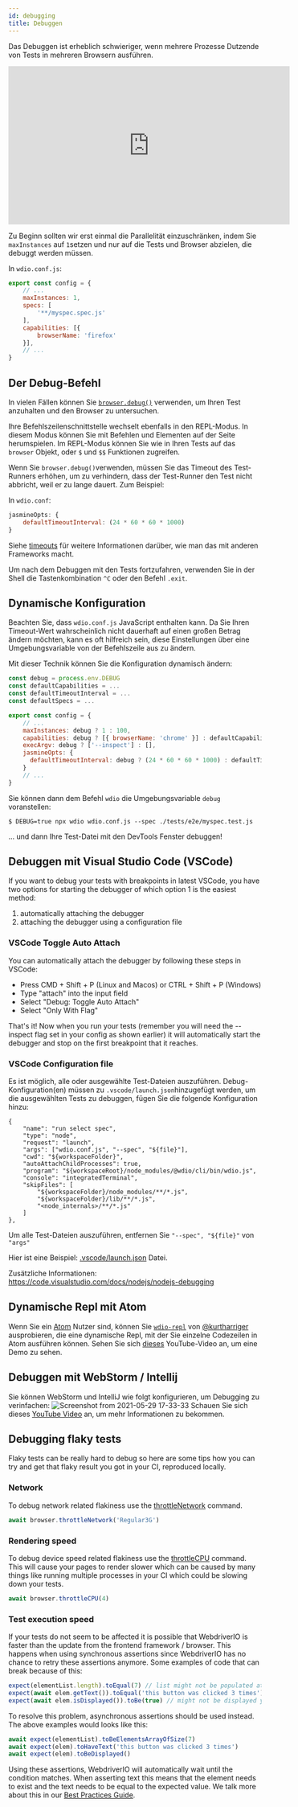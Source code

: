 ```yaml
---
id: debugging
title: Debuggen
---
```


Das Debuggen ist erheblich schwieriger, wenn mehrere Prozesse Dutzende von Tests in mehreren Browsern ausführen.

<iframe width="560" height="315" src="https://www.youtube.com/embed/_bw_VWn5IzU" frameborder="0" allowFullScreen></iframe>

Zu Beginn sollten wir erst einmal die Parallelität einzuschränken, indem Sie `maxInstances` auf `1`setzen und nur auf die Tests und Browser abzielen, die debuggt werden müssen.

In `wdio.conf.js`:

```js
export const config = {
    // ...
    maxInstances: 1,
    specs: [
        '**/myspec.spec.js'
    ],
    capabilities: [{
        browserName: 'firefox'
    }],
    // ...
}
```

## Der Debug-Befehl

In vielen Fällen können Sie [`browser.debug()`](/docs/api/browser/debug) verwenden, um Ihren Test anzuhalten und den Browser zu untersuchen.

Ihre Befehlszeilenschnittstelle wechselt ebenfalls in den REPL-Modus. In diesem Modus können Sie mit Befehlen und Elementen auf der Seite herumspielen. Im REPL-Modus können Sie wie in Ihren Tests auf das `browser` Objekt, oder `$` und `$$` Funktionen zugreifen.

Wenn Sie `browser.debug()`verwenden, müssen Sie das Timeout des Test-Runners erhöhen, um zu verhindern, dass der Test-Runner den Test nicht abbricht, weil er zu lange dauert.  Zum Beispiel:

In `wdio.conf`:

```js
jasmineOpts: {
    defaultTimeoutInterval: (24 * 60 * 60 * 1000)
}
```

Siehe [timeouts](timeouts) für weitere Informationen darüber, wie man das mit anderen Frameworks macht.

Um nach dem Debuggen mit den Tests fortzufahren, verwenden Sie in der Shell die Tastenkombination `^C` oder den Befehl `.exit`.
## Dynamische Konfiguration

Beachten Sie, dass `wdio.conf.js` JavaScript enthalten kann. Da Sie Ihren Timeout-Wert wahrscheinlich nicht dauerhaft auf einen großen Betrag ändern möchten, kann es oft hilfreich sein, diese Einstellungen über eine Umgebungsvariable von der Befehlszeile aus zu ändern.

Mit dieser Technik können Sie die Konfiguration dynamisch ändern:

```js
const debug = process.env.DEBUG
const defaultCapabilities = ...
const defaultTimeoutInterval = ...
const defaultSpecs = ...

export const config = {
    // ...
    maxInstances: debug ? 1 : 100,
    capabilities: debug ? [{ browserName: 'chrome' }] : defaultCapabilities,
    execArgv: debug ? ['--inspect'] : [],
    jasmineOpts: {
      defaultTimeoutInterval: debug ? (24 * 60 * 60 * 1000) : defaultTimeoutInterval
    }
    // ...
}
```

Sie können dann dem Befehl `wdio` die Umgebungsvariable `debug` voranstellen:

```
$ DEBUG=true npx wdio wdio.conf.js --spec ./tests/e2e/myspec.test.js
```

... und dann Ihre Test-Datei mit den DevTools Fenster debuggen!

## Debuggen mit Visual Studio Code (VSCode)

If you want to debug your tests with breakpoints in latest VSCode, you have two options for starting the debugger of which option 1 is the easiest method:
 1. automatically attaching the debugger
 2. attaching the debugger using a configuration file

### VSCode Toggle Auto Attach

You can automatically attach the debugger by following these steps in VSCode:
 - Press CMD + Shift + P (Linux and Macos) or CTRL + Shift + P (Windows)
 - Type "attach" into the input field
 - Select "Debug: Toggle Auto Attach"
 - Select "Only With Flag"

 That's it! Now when you run your tests (remember you will need the --inspect flag set in your config as shown earlier) it will automatically start the debugger and stop on the first breakpoint that it reaches.

### VSCode Configuration file

Es ist möglich, alle oder ausgewählte Test-Dateien auszuführen. Debug-Konfiguration(en) müssen zu `.vscode/launch.json`hinzugefügt werden, um die ausgewählten Tests zu debuggen, fügen Sie die folgende Konfiguration hinzu:
```
{
    "name": "run select spec",
    "type": "node",
    "request": "launch",
    "args": ["wdio.conf.js", "--spec", "${file}"],
    "cwd": "${workspaceFolder}",
    "autoAttachChildProcesses": true,
    "program": "${workspaceRoot}/node_modules/@wdio/cli/bin/wdio.js",
    "console": "integratedTerminal",
    "skipFiles": [
        "${workspaceFolder}/node_modules/**/*.js",
        "${workspaceFolder}/lib/**/*.js",
        "<node_internals>/**/*.js"
    ]
},
```

Um alle Test-Dateien auszuführen, entfernen Sie `"--spec", "${file}"` von `"args"`

Hier ist eine Beispiel: [.vscode/launch.json](https://github.com/mgrybyk/webdriverio-devtools/blob/master/.vscode/launch.json) Datei.

Zusätzliche Informationen: https://code.visualstudio.com/docs/nodejs/nodejs-debugging

## Dynamische Repl mit Atom

Wenn Sie ein [Atom](https://atom.io/) Nutzer sind, können Sie [`wdio-repl`](https://github.com/kurtharriger/wdio-repl) von [@kurtharriger](https://github.com/kurtharriger) ausprobieren, die eine dynamische Repl, mit der Sie einzelne Codezeilen in Atom ausführen können. Sehen Sie sich [dieses](https://www.youtube.com/watch?v=kdM05ChhLQE) YouTube-Video an, um eine Demo zu sehen.

## Debuggen mit WebStorm / Intellij
Sie können WebStorm und IntelliJ wie folgt konfigurieren, um Debugging zu verinfachen: ![Screenshot from 2021-05-29 17-33-33](https://user-images.githubusercontent.com/18728354/120088460-81844c00-c0a5-11eb-916b-50f21c8472a8.png) Schauen Sie sich dieses [YouTube Video](https://www.youtube.com/watch?v=Qcqnmle6Wu8) an, um mehr Informationen zu bekommen.

## Debugging flaky tests

Flaky tests can be really hard to debug so here are some tips how you can try and get that flaky result you got in your CI, reproduced locally.

### Network
To debug network related flakiness use the [throttleNetwork](https://webdriver.io/docs/api/browser/throttleNetwork) command.
```js
await browser.throttleNetwork('Regular3G')
```

### Rendering speed
To debug device speed related flakiness use the [throttleCPU](https://webdriver.io/docs/api/browser/throttleCPU) command. This will cause your pages to render slower which can be caused by many things like running multiple processes in your CI which could be slowing down your tests.
```js
await browser.throttleCPU(4)
```

### Test execution speed

If your tests do not seem to be affected it is possible that WebdriverIO is faster than the update from the frontend framework / browser. This happens when using synchronous assertions since WebdriverIO has no chance to retry these assertions anymore. Some examples of code that can break because of this:
```js
expect(elementList.length).toEqual(7) // list might not be populated at the time of the assertion
expect(await elem.getText()).toEqual('this button was clicked 3 times') // text might not be updated yet at the time of assertion resulting in an error ("this button was clicked 2 times" does not match the expected "this button was clicked 3 times")
expect(await elem.isDisplayed()).toBe(true) // might not be displayed yet
```
To resolve this problem, asynchronous assertions should be used instead. The above examples would looks like this:
```js
await expect(elementList).toBeElementsArrayOfSize(7)
await expect(elem).toHaveText('this button was clicked 3 times')
await expect(elem).toBeDisplayed()
```
Using these assertions, WebdriverIO will automatically wait until the condition matches. When asserting text this means that the element needs to exist and the text needs to be equal to the expected value. We talk more about this in our [Best Practices Guide](https://webdriver.io/docs/bestpractices#use-the-built-in-assertions).